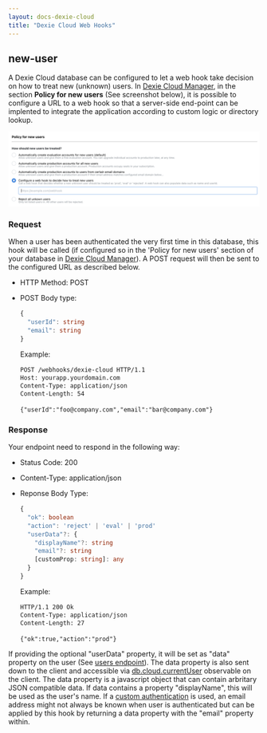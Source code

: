 ```yaml
---
layout: docs-dexie-cloud
title: "Dexie Cloud Web Hooks"
---
```


## new-user

A Dexie Cloud database can be configured to let a web hook take decision on how to treat new (unknown) users. In [Dexie Cloud Manager](https://manager.dexie.cloud), in the section **Policy for new users** (See screenshot below), it is possible to configure a URL to a web hook so that a server-side end-point can be implented to integrate the application according to custom logic or directory lookup.

![Screenshot from Dexie Cloud Manager, section 'Policy for new users' where it is possible to configure this web hook](webhook-unknownuser.png)

### Request

When a user has been authenticated the very first time in this database, this hook will be called (if configured so in the 'Policy for new users' section of your database in [Dexie Cloud Manager](https://manager.dexie.cloud)). A POST request will then be sent to the configured URL as described below.

- HTTP Method: POST
- POST Body type:

  ```ts
  {
    "userId": string
    "email": string
  }
  ```

  Example:

  ```
  POST /webhooks/dexie-cloud HTTP/1.1
  Host: yourapp.yourdomain.com
  Content-Type: application/json
  Content-Length: 54

  {"userId":"foo@company.com","email":"bar@company.com"}
  ```

### Response

Your endpoint need to respond in the following way:

- Status Code: 200
- Content-Type: application/json
- Reponse Body Type:

  ```ts
  {
    "ok": boolean
    "action": 'reject' | 'eval' | 'prod'
    "userData"?: {
      "displayName"?: string
      "email"?: string
      [customProp: string]: any
    }
  }
  ```

  Example:

  ```
  HTTP/1.1 200 Ok
  Content-Type: application/json
  Content-Length: 27

  {"ok":true,"action":"prod"}
  ```

If providing the optional "userData" property, it will be set as "data" property on the user (See [users endpoint](rest-api#users-endpoint)). The data property is also sent down to the client and accessible via [db.cloud.currentUser](/cloud/docs/db.cloud.currentUser) observable on the client. The data property is a javascript object that can contain arbritary JSON compatible data. If data contains a property "displayName", this will be used as the user's name. If a [custom authentication](<http://localhost:4000/cloud/docs/db.cloud.configure()#example-integrate-custom-authentication>) is used, an email address might not always be known when user is authenticated but can be applied by this hook by returning a data property with the "email" property within.
